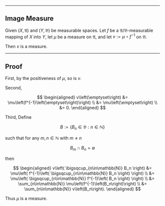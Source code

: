 
---
Image Measure
---

Given $\left(X, \mathfrak{A}\right)$ and $\left(Y, \mathfrak{B}\right)$ be measurable spaces. Let $f$ be a $\mathfrak{A}/\mathfrak{B}$-measurable mapping of $X$ into $Y$, let $\mu$ be a measure on $\mathfrak{A}$, and let $v:=\mu \circ f^{-1}$ on $\mathfrak{B}.$

Then $v$ is a measure.


---
Proof
---

First, by the positiveness of $\mu$, so is $v$.

Second,

$$
\begin{aligned}
v\left(\emptyset\right)
&=
\mu\left(f^{-1}\left(\emptyset\right)\right) \\ 
&=
\mu\left(\emptyset\right) \\
&=
0.
\end{aligned}
$$

Third, Define

$$
B
:=
\left\{ 
    B_n \in \mathfrak{B}: n \in \mathbb{N}
\right\}
$$

such that for any $m,n\in \mathbb{N}$ with $m \neq n$

$$
B_m \cap B_n = \emptyset
$$

then

$$
\begin{aligned}
v\left(
    \bigsqcup_{n\in\mathbb{N}}
    B_n
\right)
&=
\mu\left(
    f^{-1}\left(
       \bigsqcup_{n\in\mathbb{N}}
       B_n 
    \right)
\right) \\
&=
\mu\left(
    \bigsqcup_{n\in\mathbb{N}}
        f^{-1}\left(
            B_n 
    \right)
\right) \\
&=
\sum_{n\in\mathbb{N}}
\mu\left(f^{-1}\left(B_n\right)\right) \\
&=
\sum_{n\in\mathbb{N}}
v\left(B_n\right).
\end{aligned}
$$

Thus $\mu$ is a measure.


